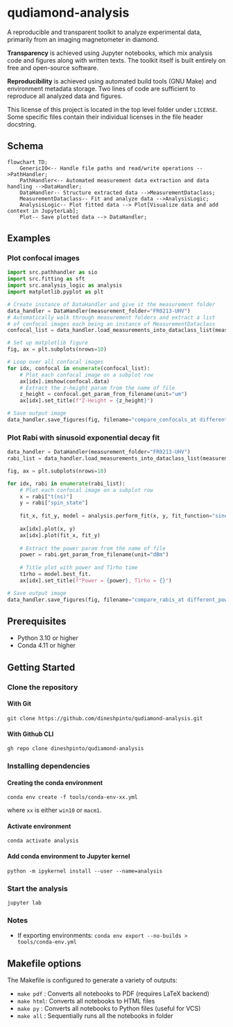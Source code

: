 # qudiamond-analysis

 A reproducible and transparent toolkit to analyze experimental data, primarily from an imaging magnetometer in diamond.

**Transparency** is achieved using Jupyter notebooks, which mix analysis code and figures along with written texts. The toolkit itself is built entirely on free and open-source software.

**Reproducibility** is achieved using automated build tools (GNU Make) and environment metadata storage. Two lines of code are sufficient to reproduce all analyzed data and figures.

This license of this project is located in the top level folder under `LICENSE`. Some specific files contain their individual licenses in the file header docstring.


## Schema

```mermaid
flowchart TD;
    GenericIO<-- Handle file paths and read/write operations -->PathHandler;
    PathHandler<-- Automated measurement data extraction and data handling -->DataHandler;
    DataHandler-- Structure extracted data -->MeasurementDataclass;
    MeasurementDataclass-- Fit and analyze data -->AnalysisLogic;
    AnalysisLogic-- Plot fitted data --> Plot[Visualize data and add context in JupyterLab];
    Plot-- Save plotted data --> DataHandler;
```

## Examples

### Plot confocal images

```python
import src.pathhandler as sio
import src.fitting as sft
import src.analysis_logic as analysis
import matplotlib.pyplot as plt

# Create instance of DataHandler and give it the measurement folder
data_handler = DataHandler(measurement_folder="FR0213-UHV")
# Automatically walk through measurement folders and extract a list
# of confocal images each being an instance of MeasurementDataclass
confocal_list = data_handler.load_measurements_into_dataclass_list(measurement_str="Confocal")

# Set up matplotlib figure
fig, ax = plt.subplots(nrows=10)

# Loop over all confocal images
for idx, confocal in enumerate(confocal_list):
    # Plot each confocal image on a subplot row
    ax[idx].imshow(confocal.data)
    # Extract the z-height param from the name of file
    z_height = confocal.get_param_from_filename(unit="um")
    ax[idx].set_title(f"Z-Height = {z_height}")

# Save output image
data_handler.save_figures(fig, filename="compare_confocals_at different_z_heights")
```

### Plot Rabi with sinusoid exponential decay fit

```python
data_handler = DataHandler(measurement_folder="FR0213-UHV")
rabi_list = data_handler.load_measurements_into_dataclass_list(measurement_str="Rabi")

fig, ax = plt.subplots(nrows=10)

for idx, rabi in enumerate(rabi_list):
    # Plot each confocal image on a subplot row
    x = rabi["t(ns)"]
    y = rabi["spin_state"]
    
    fit_x, fit_y, model = analysis.perform_fit(x, y, fit_function="sineexponentialdecay")
    
    ax[idx].plot(x, y)
    ax[idx].plot(fit_x, fit_y)
    
    # Extract the power param from the name of file
    power = rabi.get_param_from_filename(unit="dBm")
    
    # Title plot with power and T1rho time
    t1rho = model.best_fit.
    ax[idx].set_title(f"Power = {power}, T1rho = {}")

# Save output image
data_handler.save_figures(fig, filename="compare_rabis_at different_powers")
```


## Prerequisites
- Python 3.10 or higher
- Conda 4.11 or higher

## Getting Started 

### Clone the repository

#### With Git
```shell
git clone https://github.com/dineshpinto/qudiamond-analysis.git
```

#### With Github CLI
```shell
gh repo clone dineshpinto/qudiamond-analysis
```

### Installing dependencies

#### Creating the conda environment
```shell
conda env create -f tools/conda-env-xx.yml
```
where `xx` is either `win10` or `macm1`.

#### Activate environment
```shell
conda activate analysis
```

#### Add conda environment to Jupyter kernel
```shell
python -m ipykernel install --user --name=analysis
```

### Start the analysis
```shell
jupyter lab
```

### Notes
- If exporting environments: ```conda env export --no-builds > tools/conda-env.yml```


## Makefile options
The Makefile is configured to generate a variety of outputs:

+ `make pdf` : Converts all notebooks to PDF (requires LaTeX backend)
+ `make html`: Converts all notebooks to HTML files
+ `make py`  : Converts all notebooks to Python files (useful for VCS)
+ `make all` : Sequentially runs all the notebooks in folder
